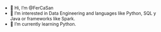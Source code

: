 - 👋 Hi, I’m @FerCaSan
- 👀 I’m interested in Data Engineering and languages like Python, SQL y Java or frameworks like Spark.
- 🌱 I’m currently learning Python.



